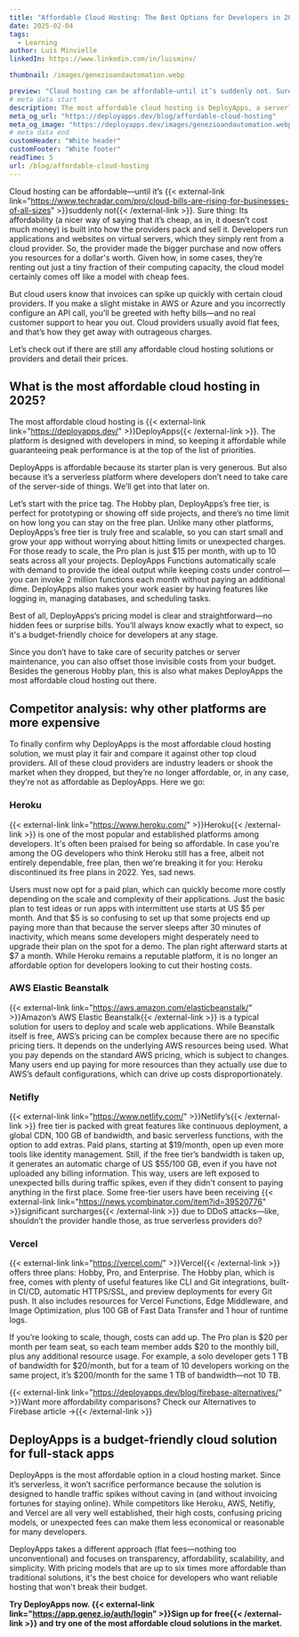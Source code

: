 ```yaml
---
title: "Affordable Cloud Hosting: The Best Options for Developers in 2025"
date: 2025-02-04
tags:
  - Learning
author: Luis Minvielle
linkedIn: https://www.linkedin.com/in/luisminv/

thumbnail: /images/genezioandautomation.webp

preview: "Cloud hosting can be affordable—until it’s suddenly not. Sure thing: Its affordability (a nicer way of saying that it’s cheap, as in, it doesn’t cost much money) is built into how the providers pack and sell it."
# meta data start
description: The most affordable cloud hosting is DeployApps, a serverless platform for full-stack deployments.
meta_og_url: "https://deployapps.dev/blog/affordable-cloud-hosting"
meta_og_image: "https://deployapps.dev/images/genezioandautomation.webp"
# meta data end
customHeader: "White header"
customFooter: "White footer"
readTime: 5
url: /blog/affordable-cloud-hosting
---
```


Cloud hosting can be affordable—until it’s {{< external-link link="https://www.techradar.com/pro/cloud-bills-are-rising-for-businesses-of-all-sizes" >}}suddenly not{{< /external-link >}}. Sure thing: Its affordability (a nicer way of saying that it’s cheap, as in, it doesn’t cost much money) is built into how the providers pack and sell it. Developers run applications and websites on virtual servers, which they simply rent from a cloud provider. So, the provider made the bigger purchase and now offers you resources for a dollar's worth. Given how, in some cases, they’re renting out just a tiny fraction of their computing capacity, the cloud model certainly comes off like a model with cheap fees.

But cloud users know that invoices can spike up quickly with certain cloud providers. If you make a slight mistake in AWS or Azure and you incorrectly configure an API call, you’ll be greeted with hefty bills—and no real customer support to hear you out. Cloud providers usually avoid flat fees, and that’s how they get away with outrageous charges.

Let’s check out if there are still any affordable cloud hosting solutions or providers and detail their prices.

## What is the most affordable cloud hosting in 2025?

The most affordable cloud hosting is {{< external-link link="https://deployapps.dev/" >}}DeployApps{{< /external-link >}}. The platform is designed with developers in mind, so keeping it affordable while guaranteeing peak performance is at the top of the list of priorities.

DeployApps is affordable because its starter plan is very generous. But also because it’s a serverless platform where developers don’t need to take care of the server-side of things. We’ll get into that later on.

Let’s start with the price tag. The Hobby plan, DeployApps’s free tier, is perfect for prototyping or showing off side projects, and there’s no time limit on how long you can stay on the free plan. Unlike many other platforms, DeployApps’s free tier is truly free and scalable, so you can start small and grow your app without worrying about hitting limits or unexpected charges. For those ready to scale, the Pro plan is just $15 per month, with up to 10 seats across all your projects. DeployApps Functions automatically scale with demand to provide the ideal output while keeping costs under control—you can invoke 2 million functions each month without paying an additional dime. DeployApps also makes your work easier by having features like logging in, managing databases, and scheduling tasks.

Best of all, DeployApps’s pricing model is clear and straightforward—no hidden fees or surprise bills. You’ll always know exactly what to expect, so it's a budget-friendly choice for developers at any stage.

Since you don’t have to take care of security patches or server maintenance, you can also offset those invisible costs from your budget. Besides the generous Hobby plan, this is also what makes DeployApps the most affordable cloud hosting out there.

## Competitor analysis: why other platforms are more expensive

To finally confirm why DeployApps is the most affordable cloud hosting solution, we must play it fair and compare it against other top cloud providers. All of these cloud providers are industry leaders or shook the market when they dropped, but they’re no longer affordable, or, in any case, they’re not as affordable as DeployApps. Here we go:

### Heroku

{{< external-link link="https://www.heroku.com/" >}}Heroku{{< /external-link >}} is one of the most popular and established platforms among developers. It's often been praised for being so affordable. In case you're among the OG developers who think Heroku still has a free, albeit not entirely dependable, free plan, then we're breaking it for you: Heroku discontinued its free plans in 2022. Yes, sad news.

Users must now opt for a paid plan, which can quickly become more costly depending on the scale and complexity of their applications. Just the basic plan to test ideas or run apps with intermittent use starts at US $5 per month. And that $5 is so confusing to set up that some projects end up paying more than that because the server sleeps after 30 minutes of inactivity, which means some developers might desperately need to upgrade their plan on the spot for a demo. The plan right afterward starts at $7 a month. While Heroku remains a reputable platform, it is no longer an affordable option for developers looking to cut their hosting costs.

### AWS Elastic Beanstalk

{{< external-link link="https://aws.amazon.com/elasticbeanstalk/" >}}Amazon’s AWS Elastic Beanstalk{{< /external-link >}} is a typical solution for users to deploy and scale web applications. While Beanstalk itself is free, AWS’s pricing can be complex because there are no specific pricing tiers. It depends on the underlying AWS resources being used. What you pay depends on the standard AWS pricing, which is subject to changes. Many users end up paying for more resources than they actually use due to AWS’s default configurations, which can drive up costs disproportionately.

### Netifly

{{< external-link link="https://www.netlify.com/" >}}Netlify’s{{< /external-link >}} free tier is packed with great features like continuous deployment, a global CDN, 100 GB of bandwidth, and basic serverless functions, with the option to add extras. Paid plans, starting at $19/month, open up even more tools like identity management. Still, if the free tier’s bandwidth is taken up, it generates an automatic charge of US $55/100 GB, even if you have not uploaded any billing information. This way, users are left exposed to unexpected bills during traffic spikes, even if they didn't consent to paying anything in the first place. Some free-tier users have been receiving {{< external-link link="https://news.ycombinator.com/item?id=39520776" >}}significant surcharges{{< /external-link >}} due to DDoS attacks—like, shouldn’t the provider handle those, as true serverless providers do?

### Vercel

{{< external-link link="https://vercel.com/" >}}Vercel{{< /external-link >}} offers three plans: Hobby, Pro, and Enterprise. The Hobby plan, which is free, comes with plenty of useful features like CLI and Git integrations, built-in CI/CD, automatic HTTPS/SSL, and preview deployments for every Git push. It also includes resources for Vercel Functions, Edge Middleware, and Image Optimization, plus 100 GB of Fast Data Transfer and 1 hour of runtime logs.

If you’re looking to scale, though, costs can add up. The Pro plan is $20 per month per team seat, so each team member adds $20 to the monthly bill, plus any additional resource usage. For example, a solo developer gets 1 TB of bandwidth for $20/month, but for a team of 10 developers working on the same project, it’s $200/month for the same 1 TB of bandwidth—not 10 TB.

{{< external-link link="https://deployapps.dev/blog/firebase-alternatives/" >}}Want more affordability comparisons? Check our Alternatives to Firebase article →{{< /external-link >}}

## DeployApps is a budget-friendly cloud solution for full-stack apps

DeployApps is the most affordable option in a cloud hosting market. Since it’s serverless, it won’t sacrifice performance because the solution is designed to handle traffic spikes without caving in (and without invoicing fortunes for staying online). While competitors like Heroku, AWS, Netifly, and Vercel are all very well established, their high costs, confusing pricing models, or unexpected fees can make them less economical or reasonable for many developers.

DeployApps takes a different approach (flat fees—nothing too unconventional) and focuses on transparency, affordability, scalability, and simplicity. With pricing models that are up to six times more affordable than traditional solutions, it's the best choice for developers who want reliable hosting that won't break their budget.

**Try DeployApps now. {{< external-link link="https://app.genez.io/auth/login" >}}Sign up for free{{< /external-link >}} and try one of the most affordable cloud solutions in the market.**
